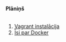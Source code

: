 <b>Plāniņš</b></br>
</br>
1. <a href="https://github.com/MartinsZB/Suricata-training/blob/master/vagrant.md">Vagrant instalācija</a></br>
2. <a href="https://github.com/MartinsZB/Suricata-training/blob/master/docker.md">Īsi par Docker</a></br>

